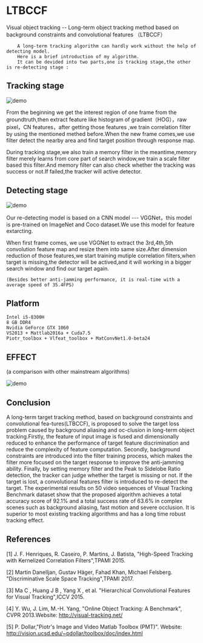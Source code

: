 # LTBCCF

Visual object tracking -- Long-term object tracking method based on background constraints and convolutional features （LTBCCF）

        A long-term tracking algorithm can hardly work without the help of detecting model.
        Here is a brief introduction of my algorithm.
        It can be devided into two parts,one is tracking stage,the other is re-detecting stage :

## Tracking stage

![demo](https://github.com/Realwhisky/LTBCCF_algorithm/blob/master/utility/tracking%20%20stage.png)

From the beginning we get the interest region of one frame from the groundtruth,then extract feature like histogram of gradient（HOG），raw pixel，CN features，after getting those features ,we train correlation filter by using the mentioned methed before.When the new frame comes,we use filter detect the nearby area and find target position through response map.

During tracking stage,we also train a memory filter in the meantime,memory filter merely learns from core part of search window,we train a scale filter based this filter.And memory filter can also check whether the tracking was success or not.If failed,the tracker will active detector.


## Detecting stage

![demo](https://github.com/Realwhisky/LTBCCF_algorithm/blob/master/utility/detecting%20stage.png)

Our re-detecting model is based on a CNN model --- VGGNet，this model is pre-trained on ImageNet and Coco dataset.We use this model for feature extarcting.

When first frame comes, we use VGGNet to extract the 3rd,4th,5th convolution feature map and resize them into same size.After dimension reduction of those features,we start training mutiple correlation filters,when target is missing,the detector will be actived,and it will working in a bigger search window and find our target again.


    (Besides better anti-jamming performance, it is real-time with a average speed of 35.4FPS)


## Platform

    Intel i5-8300H
    8 GB DDR4
    Nvidia GeForce GTX 1060
    VS2013 + Mattlab2016a + Cuda7.5
    Piotr_toolbox + Vlfeat_toolbox + MatConvNet1.0-beta24 


## EFFECT  
(a comparison with other mainstream algorithms)

![demo](https://github.com/Realwhisky/LTBCCF_algorithm/blob/master/utility/demo_girl2.gif)


## Conclusion


A long-term target tracking method, based on background constraints and convolutional fea-tures(LTBCCF), is proposed to solve the target loss problem caused by background aliasing and oc-clusion in long-term object tracking.Firstly, the feature of input image is fused and dimensionally reduced to enhance the performance of target feature discrimination and reduce the complexity of feature computation. Secondly, background constraints are introduced into the filter training process, which makes the filter more focused on the target response to improve the anti-jamming ability. Finally, by setting memory filter and the Peak to Sidelobe Ratio detection, the tracker can judge whether the target is missing or not. If the target is lost, a convolutional features filter is introduced to re-detect the target. The experimental results on 50 video sequences of Visual Tracking Benchmark dataset show that the proposed algorithm achieves a total accuracy score of 92.1% and a total success rate of 63.6% in complex scenes such as background aliasing, fast motion and severe occlusion. It is superior to most existing tracking algorithms and has a long time robust tracking effect.


## References

[1] J. F. Henriques, R. Caseiro, P. Martins, J. Batista, "High-Speed Tracking with Kernelized Correlation Filters",TPAMI 2015.

[2] Martin Danelljan, Gustav Häger, Fahad Khan, Michael Felsberg. "Discriminative Scale Space Tracking",TPAMI 2017. 

[3] Ma C , Huang J B , Yang X , et al. "Hierarchical Convolutional Features for Visual Tracking",ICCV 2015.

[4] Y. Wu, J. Lim, M.-H. Yang, "Online Object Tracking: A Benchmark", CVPR 2013.Website: http://visual-tracking.net/

[5] P. Dollar,"Piotr's Image and Video Matlab Toolbox (PMT)". Website: http://vision.ucsd.edu/~pdollar/toolbox/doc/index.html
